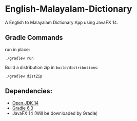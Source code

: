 # English-Malayalam-Dictionary

A English to Malayalam Dictionary App using JavaFX 14.

## Gradle Commands
run in place:

    ./gradlew run 

Build a distribution zip in `build/distributions`:

    ./gradlew distZip


## Dependencies:
  * [Open JDK 14](https://adoptopenjdk.net/?variant=openjdk14&jvmVariant=hotspot)
  * [Gradle 6.3](https://gradle.org/install/)
  * JavaFX 14 (Will be downloaded by Gradle)
